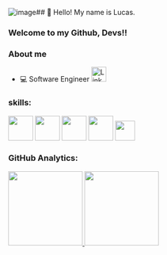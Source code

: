 ![image](https://github.com/user-attachments/assets/c5a8872f-01dc-483e-bae2-72fa212fb0a1)## 👋 Hello! My name is Lucas.
### Welcome to my Github, Devs!!

### About me

<ul>
  <li>
    💻 Software Engineer
    <a href="https://www.linkedin.com/in/lukas22d" target="_blank">
      <img src="https://img.icons8.com/?size=100&id=13930&format=png&color=000000" alt="LinkedIn" style="width: 30px; height: 30px;"/>
    </a>
  </li>
</ul>

 ### skills:

<img src="https://cdn.jsdelivr.net/gh/devicons/devicon@latest/icons/nodejs/nodejs-original-wordmark.svg" width="50" height="50"/>
<img src="https://cdn.jsdelivr.net/gh/devicons/devicon/icons/mongodb/mongodb-original-wordmark.svg" width="50" height="50" />
<img src="https://cdn.jsdelivr.net/gh/devicons/devicon@latest/icons/mysql/mysql-original-wordmark.svg" width="50" height="50"/>
<img src="https://cdn.jsdelivr.net/gh/devicons/devicon@latest/icons/python/python-original.svg" width="50" height="50"/>
<img src="https://cdn.jsdelivr.net/gh/devicons/devicon@latest/icons/java/java-original-wordmark.svg" width="40" height="40" />






### GitHub Analytics:

<div>
<a href="https://github.com/lukas22d">
<img height="150em" src="https://github-readme-stats.vercel.app/api/top-langs/?username=lukas22d&layout=compact&langs_count=7&theme=dracula"/>
<img height="150em" src="https://github-readme-stats.vercel.app/api?username=lukas22d&show_icons=true&theme=dracula&include_all_commits=true&count_private=true"/>
</div>
